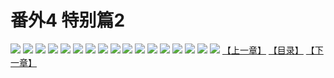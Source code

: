# 番外4 特别篇2
![](https://s2.baozimh.com/scomic/sanyanxiaotianlu-samanhua/0/533-2aqb/1.jpg)
![](https://s2.baozimh.com/scomic/sanyanxiaotianlu-samanhua/0/533-2aqb/2.jpg)
![](https://s2.baozimh.com/scomic/sanyanxiaotianlu-samanhua/0/533-2aqb/3.jpg)
![](https://s2.baozimh.com/scomic/sanyanxiaotianlu-samanhua/0/533-2aqb/4.jpg)
![](https://s2.baozimh.com/scomic/sanyanxiaotianlu-samanhua/0/533-2aqb/5.jpg)
![](https://s2.baozimh.com/scomic/sanyanxiaotianlu-samanhua/0/533-2aqb/6.jpg)
![](https://s2.baozimh.com/scomic/sanyanxiaotianlu-samanhua/0/533-2aqb/7.jpg)
![](https://s2.baozimh.com/scomic/sanyanxiaotianlu-samanhua/0/533-2aqb/8.jpg)
![](https://s2.baozimh.com/scomic/sanyanxiaotianlu-samanhua/0/533-2aqb/9.jpg)
![](https://s2.baozimh.com/scomic/sanyanxiaotianlu-samanhua/0/533-2aqb/10.jpg)
![](https://s2.baozimh.com/scomic/sanyanxiaotianlu-samanhua/0/533-2aqb/11.jpg)
![](https://s2.baozimh.com/scomic/sanyanxiaotianlu-samanhua/0/533-2aqb/12.jpg)
![](https://s2.baozimh.com/scomic/sanyanxiaotianlu-samanhua/0/533-2aqb/13.jpg)
![](https://s2.baozimh.com/scomic/sanyanxiaotianlu-samanhua/0/533-2aqb/14.jpg)
![](https://s2.baozimh.com/scomic/sanyanxiaotianlu-samanhua/0/533-2aqb/15.jpg)
![](https://s2.baozimh.com/scomic/sanyanxiaotianlu-samanhua/0/533-2aqb/16.jpg)
![](https://s2.baozimh.com/scomic/sanyanxiaotianlu-samanhua/0/533-2aqb/17.jpg)
[【上一章】](./533.md)
[【目录】](./README.md)
[【下一章】](./535.md)
